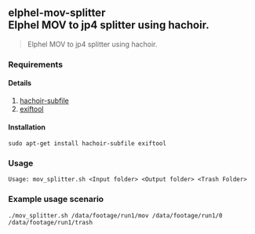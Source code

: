 ## elphel-mov-splitter<br />Elphel MOV to jp4 splitter using hachoir.

>Elphel MOV to jp4 splitter using hachoir.

### Requirements

#### Details

1. [hachoir-subfile](https://bitbucket.org/haypo/hachoir/wiki/hachoir-subfile)
2. [exiftool](http://www.sno.phy.queensu.ca/~phil/exiftool/)

#### Installation

    sudo apt-get install hachoir-subfile exiftool

### Usage
    Usage: mov_splitter.sh <Input folder> <Output folder> <Trash Folder>

### Example usage scenario
    ./mov_splitter.sh /data/footage/run1/mov /data/footage/run1/0 /data/footage/run1/trash
